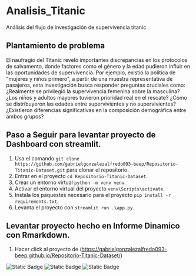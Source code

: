 # Analisis_Titanic
Análisis del flujo de investigación de supervivencia titanic

## Plantamiento de problema

El naufragio del Titanic reveló importantes discrepancias en los
protocolos de salvamento, donde factores como el género y la edad
pudieron influir en las oportunidades de supervivencia. Por ejemplo,
existió la política de "mujeres y niños primero", a partir de una
muestra representativa de pasajeros, esta investigación busca responder
preguntas cruciales como: ¿Realmente se privilegió la supervivencia
femenina sobre la masculina? ¿Los niños y adultos mayores tuvieron
prioridad real en el rescate? ¿Cómo se distribuyeron las edades entre
supervivientes y no supervivientes? ¿Existieron diferencias
significativas en la composición demográfica entre ambos grupos?

## Paso a Seguir para levantar proyecto de Dashboard con streamlit.

1. Usa el comando `git clone https://github.com/gabrielgonzalezalfredo093-beep/Repositorio-Titanic-Dataset.git` para clonar el repositorio.
2. Entrar en el proyecto `cd Repositorio-Titanic-Dataset`.
3. Crear un entorno virtual `python -m venv venv`.
4. Activar el entorno virtual del proyecto  `venv\Scripts\activate`.
5. Instala los paquestes necesario para el proyecto `pip install -r requirements.txt`.
6. Levanta el proyecto con `streamlit run .\app.py`.

## Levantar proyecto hecho en Informe Dinamico con Rmarkdown. 

1. Hacer click al proyecto de (https://gabrielgonzalezalfredo093-beep.github.io/Repositorio-Titanic-Dataset/)

![Static Badge](https://img.shields.io/badge/HTML-red) ![Static Badge](https://img.shields.io/badge/R-blue) ![Static Badge](https://img.shields.io/badge/Python-yellow) 

